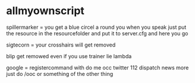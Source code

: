 # allmyownscript

spillermarker = you get a blue circel a round you when you speak just put the resource in the resourcefolder and put it to server.cfg and here you go

sigtecorn = your crosshairs will get removed

blip get remowed even if you use trainer lie lambda

google = registercommand with do me occ twitter 112 dispatch news more just do /ooc or something of the other thing
